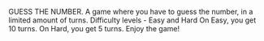 GUESS THE NUMBER.
A game where you have to guess the number, in a limited amount of turns.
Difficulty levels - Easy and Hard
On Easy, you get 10 turns.
On Hard, you get 5 turns.
Enjoy the game!
